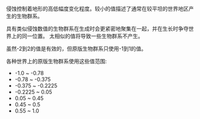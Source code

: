侵蚀控制着地形的高低幅度变化程度。较小的值描述了通常在较平坦的世界地区产生的生物群系。

具有类似侵蚀数值的生物群系在生成时会更紧密地聚集在一起，并在生长时争夺世界上的同一位置。 太相似的值将导致一些生物群系不产生。

虽然-2到2的值是有效的，但原版生物群系只使用-1到1的值。

各种世界上的原版生物群系使用这些值范围:

* -1.0 ~ -0.78
* -0.78 ~ -0.375
* -0.375 ~ -0.2225
* -0.2225 ~ 0.05
* 0.05 ~ 0.45
* 0.45 ~ 0.5
* 0.55 ~ 1.0